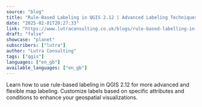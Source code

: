 ```yaml
---
source: "blog"
title: "Rule-Based Labeling in QGIS 2.12 | Advanced Labeling Techniques"
date: "2025-02-01T20:27:33"
link: "https://www.lutraconsulting.co.uk/blogs/rule-based-labelling-in-qgis-2-12?utm_source=qgis"
draft: "false"
showcase: "planet"
subscribers: ["lutra"]
author: "Lutra Consulting"
tags: ["qgis"]
languages: ["en_gb"]
available_languages: ["en_gb"]
---
```


Learn how to use rule-based labeling in QGIS 2.12 for more advanced and flexible map labeling. Customize labels based on specific attributes and conditions to enhance your geospatial visualizations.
